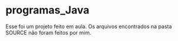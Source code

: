 # programas_Java
Esse foi um projeto feito em aula.
Os arquivos encontrados na pasta SOURCE não foram feitos por mim.
